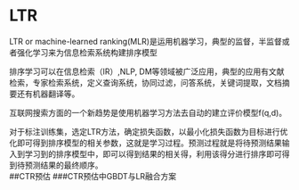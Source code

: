 # LTR

LTR or machine-learned ranking\(MLR\)是运用机器学习，典型的监督，半监督或者强化学习来为信息检索系统构建排序模型

排序学习可以在信息检索（IR）,NLP, DM等领域被广泛应用，典型的应用有文献检索，专家检索系统，定义查询系统，协同过滤，问答系统，关键词提取，文档摘要还有机器翻译等。

互联网搜索方面的一个新趋势是使用机器学习方法去自动的建立评价模型f(q,d)。

对于标注训练集，选定LTR方法，确定损失函数，以最小化损失函数为目标进行优化即可得到排序模型的相关参数，这就是学习过程。预测过程就是将待预测结果输入到学习到的排序模型中，即可以得到结果的相关得，利用该得分进行排序即可得到待预测结果的最终顺序。  
##CTR预估
###CTR预估中GBDT与LR融合方案

